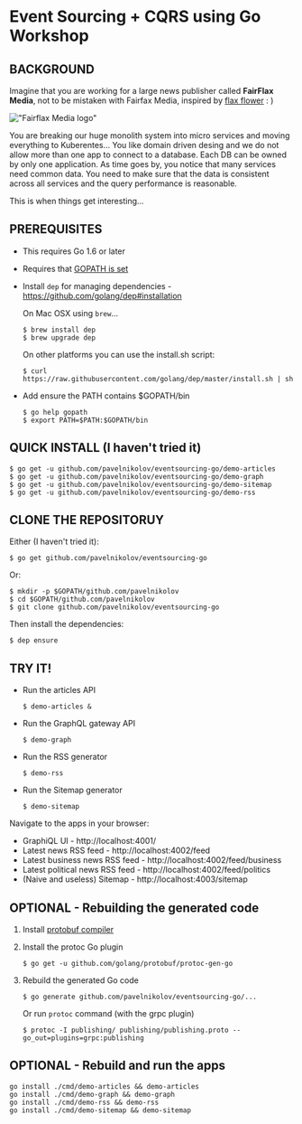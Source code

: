 Event Sourcing + CQRS using Go Workshop
======================

BACKGROUND
-------------
Imagine that you are working for a large news publisher called **FairFlax Media**, not to be mistaken with Fairfax Media, inspired by [flax flower](https://www.google.com.au/search?q=flax+flower&tbm=isch) : ) 


!["Fairflax Media logo"](https://github.com/pavelnikolov/eventsourcing-go/blob/master/static/fairflax-media-logo-small.png?raw=true "Fairflax Media logo")


You are breaking our huge monolith system into micro services and moving everything to Kuberentes...
You like domain driven desing and we do not allow more than one app to connect to a database. Each DB can be owned by only one application. As time goes by, you notice that many services need common data. You need to make sure that the data is consistent across all services and the query performance is reasonable.

This is when things get interesting...

PREREQUISITES
-------------

- This requires Go 1.6 or later
- Requires that [GOPATH is set](https://golang.org/doc/code.html#GOPATH)
- Install `dep` for managing dependencies - https://github.com/golang/dep#installation

  On Mac OSX using `brew`...
  ```
  $ brew install dep
  $ brew upgrade dep
  ```
  On other platforms you can use the install.sh script:
  ```
  $ curl https://raw.githubusercontent.com/golang/dep/master/install.sh | sh
  ```

- Add ensure the PATH contains $GOPATH/bin
  ```
  $ go help gopath
  $ export PATH=$PATH:$GOPATH/bin
  ```


QUICK INSTALL (I haven't tried it)
-------

```
$ go get -u github.com/pavelnikolov/eventsourcing-go/demo-articles
$ go get -u github.com/pavelnikolov/eventsourcing-go/demo-graph
$ go get -u github.com/pavelnikolov/eventsourcing-go/demo-sitemap
$ go get -u github.com/pavelnikolov/eventsourcing-go/demo-rss
```

CLONE THE REPOSITORUY
-------
Either (I haven't tried it):
```
$ go get github.com/pavelnikolov/eventsourcing-go

```
Or:
```
$ mkdir -p $GOPATH/github.com/pavelnikolov
$ cd $GOPATH/github.com/pavelnikolov
$ git clone github.com/pavelnikolov/eventsourcing-go
```

Then install the dependencies:
```
$ dep ensure
```



TRY IT!
-------

- Run the articles API

  ```
  $ demo-articles &
  ```

- Run the GraphQL gateway API

  ```
  $ demo-graph
  ```

- Run the RSS generator

  ```
  $ demo-rss
  ```

- Run the Sitemap generator

  ```
  $ demo-sitemap
  ```

Navigate to the apps in your browser:
- GraphiQL UI - http://localhost:4001/
- Latest news RSS feed - http://localhost:4002/feed
- Latest business news RSS feed - http://localhost:4002/feed/business
- Latest political news RSS feed - http://localhost:4002/feed/politics
- (Naive and useless) Sitemap - http://localhost:4003/sitemap


OPTIONAL - Rebuilding the generated code
----------------------------------------

1. Install [protobuf compiler](https://github.com/google/protobuf/blob/master/README.md#protocol-compiler-installation)

1. Install the protoc Go plugin

   ```
   $ go get -u github.com/golang/protobuf/protoc-gen-go
   ```

1. Rebuild the generated Go code

   ```
   $ go generate github.com/pavelnikolov/eventsourcing-go/...
   ```
   
   Or run `protoc` command (with the grpc plugin)
   
   ```
   $ protoc -I publishing/ publishing/publishing.proto --go_out=plugins=grpc:publishing
   ```

OPTIONAL - Rebuild  and run the apps 
----------------------------------------
```
go install ./cmd/demo-articles && demo-articles
go install ./cmd/demo-graph && demo-graph
go install ./cmd/demo-rss && demo-rss
go install ./cmd/demo-sitemap && demo-sitemap
```